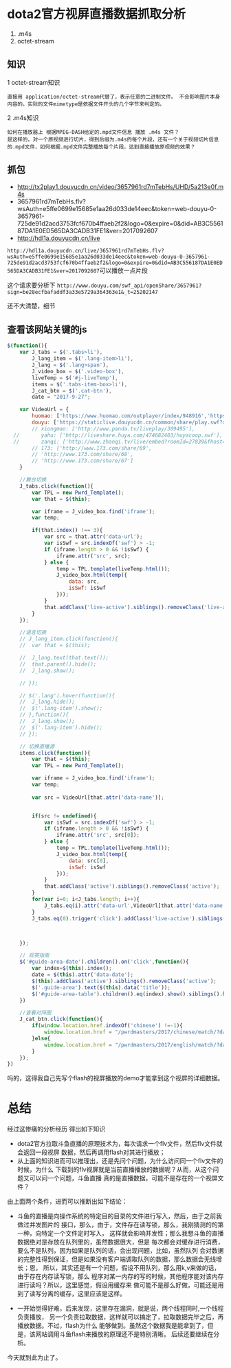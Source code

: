 # dota2官方视屏直播数据抓取分析

1. .m4s
2. octet-stream

## 知识
1 octet-stream知识

    直接用 application/octet-stream代替了，表示任意的二进制文件。 不会影响图片本身内容的。实际的文件mimetype是依据文件开头的几个字节来判定的。

2 .m4s知识

    如何在播放器上 根据MPEG-DASH给定的.mpd文件信息 播放 .m4s 文件？
    是这样的，对一个原视频进行切片，得到后缀为.m4s的每个片段，还有一个关于视频切片信息的.mpd文件，如何根据.mpd文件完整播放每个片段，达到直接播放原视频的效果？

## 抓包
* http://tx2play1.douyucdn.cn/video/3657961rd7mTebHs/UHD/5a213e0f.m4s
* 3657961rd7mTebHs.flv?wsAuth=e5ffe0699e15685e1aa26d033de14eec&token=web-douyu-0-3657961-725de91d2acd3753fcf670b4ffaeb2f2&logo=0&expire=0&did=AB3C556187DA1E0ED565DA3CADB31FE1&ver=2017092607
* http://hdl1a.douyucdn.cn/live

`http://hdl1a.douyucdn.cn/live/3657961rd7mTebHs.flv?wsAuth=e5ffe0699e15685e1aa26d033de14eec&token=web-douyu-0-3657961-725de91d2acd3753fcf670b4ffaeb2f2&logo=0&expire=0&did=AB3C556187DA1E0ED565DA3CADB31FE1&ver=2017092607`可以播放一点片段

这个请求要分析下
`http://www.douyu.com/swf_api/openShare/3657961?sign=be28ecfbafaddf3a33e5729a364363e1&_t=25202147`

还不大清楚，细节

## 查看该网站关键的js
```javascript
$(function(){
	var J_tabs = $('.tabs>li'),
		J_lang_item = $('.lang-item>li'),
		J_lang = $('.lang>span'),
		J_video_box = $('.video-box'),
		liveTemp = $('#j-liveTemp'),
		items = $('.tabs-item-box>li'),
		J_cat_btn = $('.cat-btn'),
		date = "2017-9-27";

	var VideoUrl = {
		huomao: ['https://www.huomao.com/outplayer/index/948916','https://www.huomao.com/outplayer/index/5103'],
		douyu: ['https://staticlive.douyucdn.cn/common/share/play.swf?room_id=3657961','https://staticlive.douyucdn.cn/common/share/play.swf?room_id=3688429'],
		// xiongmao: ['http://www.panda.tv/liveplay/309495'],
  //       yahu: ['http://liveshare.huya.com/474682403/huyacoop.swf'],
  //       zanqi: ['http://www.zhanqi.tv/live/embed?roomId=27839&fhost=http%3A%2F%2Fwww.wanmei.com%2F'] 
        // 173: ['http://www.173.com/share/69', 
        // 'http://www.173.com/share/68', 
        // 'http://www.173.com/share/67']
    }

	//舞台切换
	J_tabs.click(function(){
		var TPL = new Pwrd_Template();
		var that = $(this);

		var iframe = J_video_box.find('iframe');
		var temp;

		if(that.index() !== 3){
			var src = that.attr('data-url');
			var isSwf = src.indexOf('swf') > -1;
			if (iframe.length > 0 && !isSwf) {
                iframe.attr('src', src);
            } else {
                temp = TPL.template(liveTemp.html());
                J_video_box.html(temp({
                    data: src,
                    isSwf: isSwf
                }));
            }
			that.addClass('live-active').siblings().removeClass('live-active');
		}
	});

	//语言切换
	// J_lang_item.click(function(){
	// 	var that = $(this);

	// 	J_lang.text(that.text());
	// 	that.parent().hide();
	// 	J_lang.show();

	// });

	// $('.lang').hover(function(){
	// 	J_lang.hide();
	// 	$('.lang-item').show();
	// },function(){
	// 	J_lang.show();
	// 	$('.lang-item').hide();
	// });

	// 切换直播源
	items.click(function(){
		var that = $(this);
		var TPL = new Pwrd_Template();

		var iframe = J_video_box.find('iframe');
		var temp;
		
		var src = VideoUrl[that.attr('data-name')];


		if(src != undefined){
			var isSwf = src.indexOf('swf') > -1;
			if (iframe.length > 0 && !isSwf) {
	            iframe.attr('src', src[0]);
	        } else {
	            temp = TPL.template(liveTemp.html());
	            J_video_box.html(temp({
	                data: src[0],
	                isSwf: isSwf
	            }));
	        }
	        that.addClass('active').siblings().removeClass('active');
		}
		for(var i=0; i<J_tabs.length; i++){
			J_tabs.eq(i).attr('data-url',VideoUrl[that.attr('data-name')][i])
		}
		J_tabs.eq(0).trigger('click').addClass('live-active').siblings().removeClass('live-active')



	});

	// 观赛指南
	$('#guide-area-date').children().on('click',function(){
		var index=$(this).index();
		date = $(this).attr('data-date');
		$(this).addClass('active').siblings().removeClass('active');
		$('.guide-area').text($(this).data('title'));
		$('#guide-area-table').children().eq(index).show().siblings().hide();
	})

	//查看对阵图
	J_cat_btn.click(function(){
		if(window.location.href.indexOf('chinese') !=-1){
			window.location.href = "/pwrdmasters/2017/chinese/match/?date="+date+"#j-mapwarp";
		}else{
			window.location.href = "/pwrdmasters/2017/english/match/?date="+date+"#j-mapwarp";
		}
	});
})
```
吗的，这得我自己先写个flash的视屏播放的demo才能拿到这个视屏的详细数据。

# 总结
经过这惨痛的分析经历
得出如下知识

* dota2官方拉取斗鱼直播的原理技术为，每次请求一个flv文件，然后flv文件就会返回一段视屏
数据，然后再调用flash对其进行播放；
* 从上面的知识进而可以推理出，还是先问个问题，为什么访问同一个flv文件的时候，为什么
下载到的flv视屏就是当前直播播放的数据呢？从而，从这个问题又可以问一个问题，斗鱼直播
真的是直播数据，可能不是存在的一个视屏文件？

由上面两个条件，进而可以推断出如下结论：

* 斗鱼的直播是向操作系统的特定目的目录的文件进行写入，然后，由于之前我做过并发图片的
接口，那么，由于，文件存在读写锁，那么，我刚猜测的的第一种，向特定一个文件定时写入，
这样就会影响并发性；那么我想斗鱼的直播数据绝对是存放在队列里的，虽然数据很大，但是
每次都会对缓存进行消费，要么不是队列，因为如果是队列的话，会出现问题，比如，虽然队列
会对数据的完整性得到保证，但是如果没有客户端调取队列的数据，那么数据会无线增长；恩，
所以，其实还是有一个问题，假设不用队列，那么用k,v来做的话，由于存在内存读写锁，那么
程序对某一内存的写的时候，其他程序能对该内存进行读吗？所以，这里感觉，假设用缓存来
做可能不是那么好做，可能还是用到了读写分离的缓存，这里应该是这样。

* 一开始觉得好难，后来发现，这里存在漏洞，就是说，两个线程同时,一个线程负责播放，
另一个负责拉取数据，这样就可以搞定了，拉取数据完毕之后，再播放数据。不过，flash为什么
能够做到。虽然这个数据我是能拿到了，但是，该网站调用斗鱼flash来播放的原理还不是特别清晰。
后续还要继续在分析。

今天就到此为止了。
